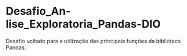 # Desafio_An-lise_Exploratoria_Pandas-DIO
Desafio voltado para a utilização das principais funções da biblioteca Pandas.
